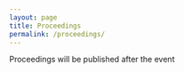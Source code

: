 ```yaml
---
layout: page
title: Proceedings
permalink: /proceedings/
---
```


Proceedings will be published after the event